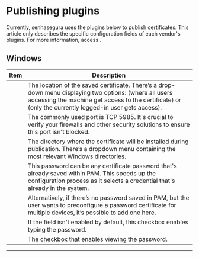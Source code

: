 # Publishing plugins 

Currently, senhasegura uses the plugins below to publish certificates. This article only describes the specific configuration fields of each vendor's plugins. For more information, access .

## Windows

| Item | Description |
| --- | --- |
|  | The location of the saved certificate. There’s a drop-down menu displaying two options:   (where all users accessing the machine get access to the certificate) or  (only the currently logged-in user gets access).
|  | The commonly used port is TCP 5985. It's crucial to verify your firewalls and other security solutions to ensure this port isn't blocked.
|  | The directory where the certificate will be installed during publication. There’s a dropdown menu containing the most relevant Windows directories.
|  | This password can be any certificate password that's already saved within PAM. This speeds up the configuration process as it selects a credential that's already in the system. 
|  | Alternatively, if there’s no password saved in PAM, but the user wants to preconfigure a password certificate for multiple devices, it’s possible to add one here.
|  | If the  field isn't enabled by default, this checkbox enables typing the password.
|  | The checkbox that enables viewing the password.
***